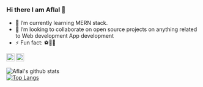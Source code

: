 ### Hi there I am Aflal 👋

- 🌱 I’m currently learning MERN stack.
- 👯 I’m looking to collaborate on open source projects on anything related to Web development App development 
- ⚡ Fun fact: ⚽🦾😆

<a href="https://developer.mozilla.org/en-US/docs/Web/JavaScript" title="JavaScript"><img src="https://github.com/tomchen/stack-icons/blob/master/logos/javascript.svg" alt="JavaScript" width="21px" height="21px"></a>
<a href="https://tc39.es/ecma262/" title="ECMAScript 6"><img src="https://github.com/tomchen/stack-icons/blob/master/logos/es6.svg" alt="ECMAScript 6" width="21px" height="21px"></a>

![Aflal's github stats](https://github-readme-stats.vercel.app/api?username=af1a1&show_icons=true&theme=tokyonight)
</br>
[![Top Langs](https://github-readme-stats.vercel.app/api/top-langs/?username=af1a1&theme=tokyonight)](https://github.com/af1a1/github-readme-stats)
</br>
